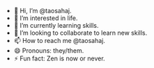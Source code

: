 - 👋 Hi, I’m @taosahaj.
- 👀 I’m interested in life.
- 🌱 I’m currently learning skills.
- 💞️ I’m looking to collaborate to learn new skills.
- 📫 How to reach me @taosahaj.
- 😄 Pronouns: they/them.
- ⚡ Fun fact: Zen is now or never.

<!---
taosahaj/taosahaj is a ✨ special ✨ repository because its `README.md` (this file) appears on your GitHub profile.
You can click the Preview link to take a look at your changes.
--->
